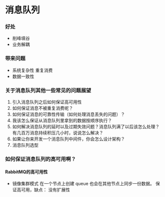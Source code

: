 # 消息队列

### 好处 
- 削峰填谷
- 业务解耦
### 带来问题
- 系统复杂性 重复消费
- 数据一致性

### 关于消息队列其他一些常见的问题展望

1. 引入消息队列之后如何保证高可用性
2. 如何保证消息不被重复消费呢？
3. 如何保证消息的可靠性传输（如何处理消息丢失的问题）？
4. 我该怎么保证从消息队列里拿到的数据按顺序执行？
5. 如何解决消息队列的延时以及过期失效问题？消息队列满了以后该怎么处理？有几百万消息持续积压几小时，说说怎么解决？
6. 如果让你来开发一个消息队列中间件，你会怎么设计架构？
7. 消息队列选型

### 如何保证消息队列的高可用啊？

#### RabbitMQ的高可用性
- 镜像集群模式  在一个节点上创建 queue 也会在其他节点上同步一份数据。
保证高可用，缺点： 没有扩展性

